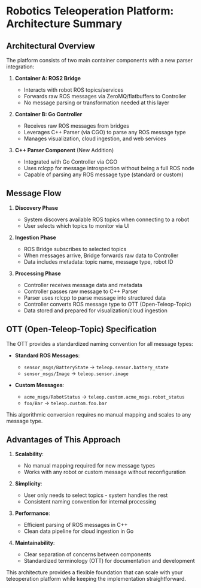 # Robotics Teleoperation Platform: Architecture Summary

## Architectural Overview

The platform consists of two main container components with a new parser integration:

1. **Container A: ROS2 Bridge**
   - Interacts with robot ROS topics/services
   - Forwards raw ROS messages via ZeroMQ/flatbuffers to Controller
   - No message parsing or transformation needed at this layer

2. **Container B: Go Controller**
   - Receives raw ROS messages from bridges
   - Leverages C++ Parser (via CGO) to parse any ROS message type
   - Manages visualization, cloud ingestion, and web services

3. **C++ Parser Component** (New Addition)
   - Integrated with Go Controller via CGO
   - Uses rclcpp for message introspection without being a full ROS node
   - Capable of parsing any ROS message type (standard or custom)

## Message Flow

1. **Discovery Phase**
   - System discovers available ROS topics when connecting to a robot
   - User selects which topics to monitor via UI

2. **Ingestion Phase**
   - ROS Bridge subscribes to selected topics
   - When messages arrive, Bridge forwards raw data to Controller
   - Data includes metadata: topic name, message type, robot ID

3. **Processing Phase**
   - Controller receives message data and metadata 
   - Controller passes raw message to C++ Parser
   - Parser uses rclcpp to parse message into structured data
   - Controller converts ROS message type to OTT (Open-Teleop-Topic)
   - Data stored and prepared for visualization/cloud ingestion

## OTT (Open-Teleop-Topic) Specification

The OTT provides a standardized naming convention for all message types:

- **Standard ROS Messages**: 
  - `sensor_msgs/BatteryState` → `teleop.sensor.battery_state`
  - `sensor_msgs/Image` → `teleop.sensor.image`

- **Custom Messages**:
  - `acme_msgs/RobotStatus` → `teleop.custom.acme_msgs.robot_status`
  - `foo/Bar` → `teleop.custom.foo.bar`

This algorithmic conversion requires no manual mapping and scales to any message type.

## Advantages of This Approach

1. **Scalability**:
   - No manual mapping required for new message types
   - Works with any robot or custom message without reconfiguration

2. **Simplicity**:
   - User only needs to select topics - system handles the rest
   - Consistent naming convention for internal processing

3. **Performance**:
   - Efficient parsing of ROS messages in C++
   - Clean data pipeline for cloud ingestion in Go

4. **Maintainability**:
   - Clear separation of concerns between components
   - Standardized terminology (OTT) for documentation and development

This architecture provides a flexible foundation that can scale with your teleoperation platform while keeping the implementation straightforward.
